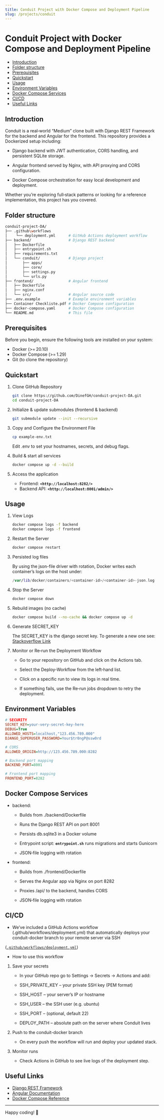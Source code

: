 ```yaml
---
title: Conduit Project with Docker Compose and Deployment Pipeline
slug: /projects/conduit
---
```


# Conduit Project with Docker Compose and Deployment Pipeline

* [Introduction](#introduction)
* [Folder structure](#folder-structure)
* [Prerequisites](#prerequisites)
* [Quickstart](#quickstart)
* [Usage](#usage)
* [Environment Variables](#environment-variables)
* [Docker Compose Services](#docker-compose-services)
* [CI/CD](#cicd)
* [Useful Links](#useful-links)

## Introduction

Conduit is a real‑world “Medium” clone built with Django REST Framework for the backend and Angular for the frontend. This repository provides a Dockerized setup including:

* Django backend with JWT authentication, CORS handling, and persistent SQLite storage.

* Angular frontend served by Nginx, with API proxying and CORS configuration.

* Docker Compose orchestration for easy local development and deployment.

Whether you’re exploring full‑stack patterns or looking for a reference implementation, this project has you covered.

## Folder structure

```bash
conduit-project-DA/
├── .github\workflows 
│    └── deployment.yml      # GitHub Actions deployment workflow      
├── backend/                 # Django REST backend
│   ├── Dockerfile
│   ├── entrypoint.sh
│   ├── requirements.txt
│   └── conduit/             # Django project
│       ├── apps/
│       ├── core/
│       ├── settings.py
│       └── urls.py
├── frontend/                # Angular frontend
│   ├── Dockerfile
│   ├── nginx.conf
│   └── src/                 # Angular source code
├── .env.example             # Example environment variables
├── Container Checkliste.pdf # Docker Compose configuration
├── docker-compose.yaml      # Docker Compose configuration
└── README.md                # This file
```

## Prerequisites

Before you begin, ensure the following tools are installed on your system:

* Docker (>= 20.10)
* Docker Compose (>= 1.29)
* Git (to clone the repository)

## Quickstart

1. Clone GitHub Repository

    ```bash
    git clone https://github.com/DinefGH/conduit-project-DA.git
    cd conduit-project-DA
    ```

2. Initialize & update submodules (frontend & backend)

    ```bash
    git submodule update --init --recursive
    ```

3. Copy and Configure the Environment File

    ```bash
    cp example-env.txt
    ```

    Edit .env to set your hostnames, secrets, and debug flags.

4. Build & start all services

    ```bash
    docker compose up -d --build
    ```

5. Access the application

    * Frontend: **`<http://localhost:8282/>`**
    * Backend API: **`<http://localhost:8001/admin/>`**

## Usage

1. View Logs

    ```bash
    docker compose logs -f backend
    docker compose logs -f frontend
    ```

2. Restart the Server

    ```bash
    docker compose restart
    ```

3. Persisted log files

    By using the json-file driver with rotation, Docker writes each container’s logs on the host under:

    ```swift
    /var/lib/docker/containers/<container-id>/<container-id>-json.log
    ```

4. Stop the Server

    ```bash
    docker compose down
    ```

5. Rebuild images (no cache)

    ```bash
    docker compose build --no-cache && docker compose up -d
    ```

6. Generate SECRET_KEY

    The SECRET_KEY is the django secret key. To generate a new one see: [Stackoverflow Link](https://stackoverflow.com/questions/41298963/is-there-a-function-for-generating-settings-secret-key-in-django)

7. Monitor or Re‑run the Deployment Workflow

    * Go to your repository on GitHub and click on the Actions tab.

    * Select the Deploy‑Workflow from the left‑hand list.

    * Click on a specific run to view its logs in real time.

    * If something fails, use the Re‑run jobs dropdown to retry the deployment.

## Environment Variables

```ini
# SECURITY
SECRET_KEY=your-very-secret-key-here
DEBUG=True
ALLOWED_HOSTS=localhost,"123.456.789.000"
DJANGO_SUPERUSER_PASSWORD=Your$tr0ngP@ssw0rd

# CORS
ALLOWED_ORIGIN=http://123.456.789.000:8282

# Backend port mapping
BACKEND_PORT=8001

# Frontend port mapping
FRONTEND_PORT=8282
```

## Docker Compose Services

* backend:

  * Builds from ./backend/Dockerfile

  * Runs the Django REST API on port 8001

  * Persists db.sqlite3 in a Docker volume

  * Entrypoint script: **`entrypoint.sh`** runs migrations and starts Gunicorn

  * JSON‑file logging with rotation

* frontend:

  * Builds from ./frontend/Dockerfile

  * Serves the Angular app via Nginx on port 8282

  * Proxies /api/ to the backend, handles CORS

  * JSON‑file logging with rotation

## CI/CD

* We’ve included a GitHub Actions workflow (.github/workflows/deployment.yml) that automatically deploys your conduit-docker branch to your remote server via SSH

([`.github/workflows/deployment.yml`](.github/workflows/deployment.yml))

* How to use this workflow

1. Save your secrets
    * In your GitHub repo go to Settings → Secrets → Actions and add:

    * SSH_PRIVATE_KEY – your private SSH key (PEM format)

    * SSH_HOST – your server’s IP or hostname

    * SSH_USER – the SSH user (e.g. ubuntu)

    * SSH_PORT – (optional, default 22)

    * DEPLOY_PATH – absolute path on the server where Conduit lives

2. Push to the conduit-docker branch
    * On every push the workflow will run and deploy your updated stack.

3. Monitor runs
    * Check Actions in GitHub to see live logs of the deployment step.

## Useful Links

* [Django REST Framework](https://www.django-rest-framework.org/)
* [Angular Documentation](https://angular.io/docs)
* [Docker Compose Reference](https://docs.docker.com/compose/)

---

Happy coding! 🚀
